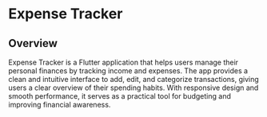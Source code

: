 # Expense Tracker

## Overview

Expense Tracker is a Flutter application that helps users manage their personal finances by tracking income and expenses. The app provides a clean and intuitive interface to add, edit, and categorize transactions, giving users a clear overview of their spending habits. With responsive design and smooth performance, it serves as a practical tool for budgeting and improving financial awareness.
